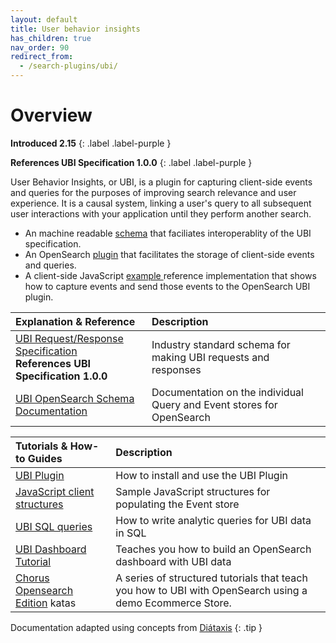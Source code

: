 ```yaml
---
layout: default
title: User behavior insights
has_children: true
nav_order: 90
redirect_from:
  - /search-plugins/ubi/
---
```

# Overview

**Introduced 2.15**
{: .label .label-purple }

**References UBI Specification 1.0.0**
{: .label .label-purple }

User Behavior Insights, or UBI, is a plugin for capturing client-side events and queries for the purposes of improving search relevance and user experience.
It is a causal system, linking a user's query to all subsequent user interactions with your application until they perform another search.


* An machine readable [schema](https://github.com/o19s/ubi) that faciliates interoperablity of the UBI specification.
* An OpenSearch [plugin](https://github.com/opensearch-project/user-behavior-insights) that facilitates the storage of client-side events and queries.
* A client-side JavaScript [ example ]({{site.url}}{{site.baseurl}}/search-plugins/ubi/data-structures/) reference implementation that shows how to capture events and send those events to the OpenSearch UBI plugin.

<!-- vale off -->

| Explanation & Reference | Description
| :--------- | :------- |
| [UBI Request/Response Specification](https://github.com/o19s/ubi/) <br/> **References UBI Specification 1.0.0**  | Industry standard schema for making UBI requests and responses  |
| [UBI OpenSearch Schema Documentation]({{site.url}}{{site.baseurl}}/search-plugins/ubi/schemas/) | Documentation on the individual Query and Event stores for OpenSearch |


| Tutorials & How-to Guides | Description
| :--------- | :------- |
| [UBI Plugin ](https://github.com/opensearch-project/user-behavior-insights) | How to install and use the UBI Plugin |
| [ JavaScript client structures ]({{site.url}}{{site.baseurl}}/search-plugins/ubi/data-structures/)  | Sample JavaScript structures for populating the Event store |
| [UBI SQL queries ]({{site.url}}{{site.baseurl}}/search-plugins/ubi/sql-queries/)  | How to write analytic queries for UBI data in SQL |
| [UBI Dashboard Tutorial]({{site.url}}{{site.baseurl}}/search-plugins/ubi/ubi-dashboard-tutorial/) | Teaches you how to build an OpenSearch dashboard with UBI data |
| [Chorus Opensearch Edition](https://github.com/o19s/chorus-opensearch-edition/?tab=readme-ov-file#structured-learning-using-chorus-opensearch-edition) katas | A series of structured tutorials that teach you how to UBI with OpenSearch using a demo Ecommerce Store. |

<!-- vale on -->
Documentation adapted using concepts from [Diátaxis](https://diataxis.fr/)
{: .tip }
